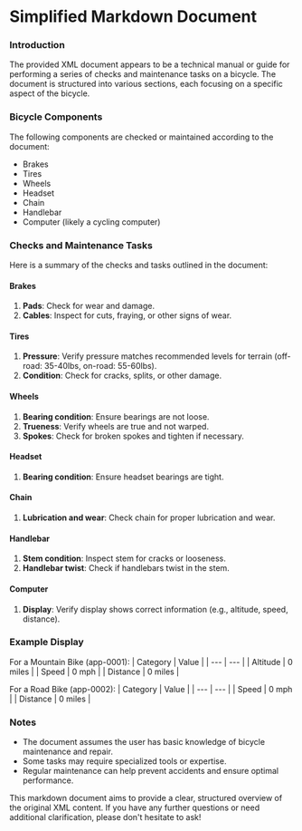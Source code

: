Simplified Markdown Document
==========================

### Introduction

The provided XML document appears to be a technical manual or guide for performing a series of checks and maintenance tasks on a bicycle. The document is structured into various sections, each focusing on a specific aspect of the bicycle.

### Bicycle Components

The following components are checked or maintained according to the document:

* Brakes
* Tires
* Wheels
* Headset
* Chain
* Handlebar
* Computer (likely a cycling computer)

### Checks and Maintenance Tasks

Here is a summary of the checks and tasks outlined in the document:

#### Brakes

1. **Pads**: Check for wear and damage.
2. **Cables**: Inspect for cuts, fraying, or other signs of wear.

#### Tires

1. **Pressure**: Verify pressure matches recommended levels for terrain (off-road: 35-40lbs, on-road: 55-60lbs).
2. **Condition**: Check for cracks, splits, or other damage.

#### Wheels

1. **Bearing condition**: Ensure bearings are not loose.
2. **Trueness**: Verify wheels are true and not warped.
3. **Spokes**: Check for broken spokes and tighten if necessary.

#### Headset

1. **Bearing condition**: Ensure headset bearings are tight.

#### Chain

1. **Lubrication and wear**: Check chain for proper lubrication and wear.

#### Handlebar

1. **Stem condition**: Inspect stem for cracks or looseness.
2. **Handlebar twist**: Check if handlebars twist in the stem.

#### Computer

1. **Display**: Verify display shows correct information (e.g., altitude, speed, distance).

### Example Display

For a Mountain Bike (app-0001):
| Category | Value |
| --- | --- |
| Altitude | 0 miles |
| Speed | 0 mph |
| Distance | 0 miles |

For a Road Bike (app-0002):
| Category | Value |
| --- | --- |
| Speed | 0 mph |
| Distance | 0 miles |

### Notes

* The document assumes the user has basic knowledge of bicycle maintenance and repair.
* Some tasks may require specialized tools or expertise.
* Regular maintenance can help prevent accidents and ensure optimal performance.

This markdown document aims to provide a clear, structured overview of the original XML content. If you have any further questions or need additional clarification, please don't hesitate to ask!
